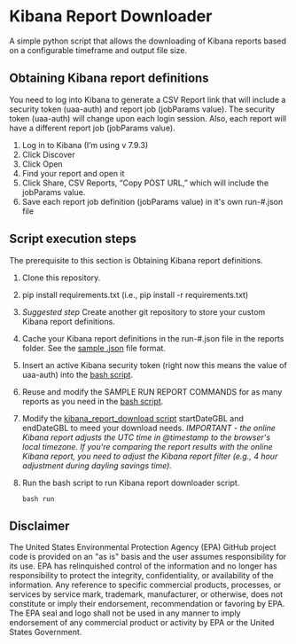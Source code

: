 # Kibana Report Downloader
A simple python script that allows the downloading of Kibana reports based on a configurable timeframe and output file size.

## Obtaining Kibana report definitions

You need to log into Kibana to generate a CSV Report link that will include a security token (uaa-auth) and report job (jobParams value). The security token (uaa-auth) will change upon each login session. Also, each report will have a different report job (jobParams value).

1.	Log in to Kibana (I’m using v 7.9.3)
2.	Click Discover
3.	Click Open
4.	Find your report and open it
5.	Click Share, CSV Reports, “Copy POST URL,” which will include the jobParams value.
6.	Save each report job definition (jobParams value) in it's own  run-#.json file

## Script execution steps
The prerequisite to this section is Obtaining Kibana report definitions.

 1. Clone this repository.
 2. pip install requirements.txt (i.e., pip install -r requirements.txt)
 3. *Suggested step* Create another git repository to store your custom Kibana report definitions.
 4.  Cache your Kibana report definitions in the run-#.json file in the reports folder. See the [sample .json](/docs/sample_report.json) file format.
 5. Insert an active Kibana security token (right now this means the value of uaa-auth) into the [bash script](./scripts/run).
 6. Reuse and modify the SAMPLE RUN REPORT COMMANDS for as many reports as you need in the [bash script](./scripts/run). 
 7. Modify the [kibana_report_download script](./kibana_report_downloader.py) startDateGBL and endDateGBL to meed your download needs. 
        *IMPORTANT - the online Kibana report adjusts the UTC time in @timestamp to the browser's local timezone. If you're comparing the report results with the online Kibana report, you need to adjust the Kibana report filter (e.g., 4 hour adjustment during dayling savings time).*
 8. Run the bash script to run Kibana report downloader script.

    ```
    bash run
    ```

## Disclaimer

The United States Environmental Protection Agency (EPA) GitHub project code is provided on an "as is" basis and the user assumes responsibility for its use. EPA has relinquished control of the information and no longer has responsibility to protect the integrity, confidentiality, or availability of the information. Any reference to specific commercial products, processes, or services by service mark, trademark, manufacturer, or otherwise, does not constitute or imply their endorsement, recommendation or favoring by EPA. The EPA seal and logo shall not be used in any manner to imply endorsement of any commercial product or activity by EPA or the United States Government.
